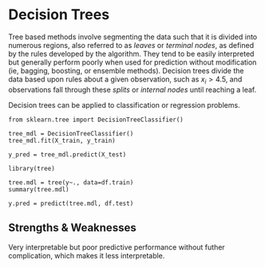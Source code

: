 # Decision Trees

Tree based methods involve segmenting the data such that it is divided into numerous regions, also referred to as _leaves_ or _terminal nodes_, as defined by the rules developed by the algorithm. They tend to be easily interpreted but generally perform poorly when used for prediction without modification (ie, bagging, boosting, or ensemble methods). Decision trees divide the data based upon rules about a given observation, such as $x_i > 4.5$, and observations fall through these _splits_ or _internal nodes_ until reaching a leaf.

Decision trees can be applied to classification or regression problems.

```{python}
from sklearn.tree import DecisionTreeClassifier()

tree_mdl = DecisionTreeClassifier()
tree_mdl.fit(X_train, y_train)

y_pred = tree_mdl.predict(X_test)
```

```{r}
library(tree)

tree.mdl = tree(y~., data=df.train)
summary(tree.mdl)

y.pred = predict(tree.mdl, df.test)
```

## Strengths & Weaknesses

Very interpretable but poor predictive performance without futher complication, which makes it less interpretable.

